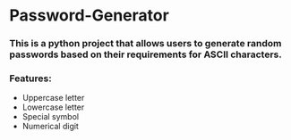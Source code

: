 # Password-Generator

### This is a python project that allows users to generate random passwords based on their requirements for ASCII characters.
### Features:
* Uppercase letter
* Lowercase letter
* Special symbol
* Numerical digit
